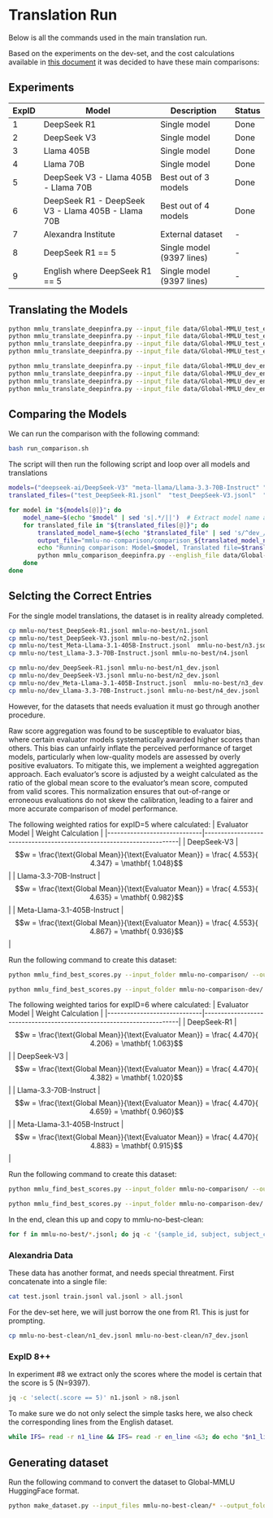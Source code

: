 # Translation Run
Below is all the commands used in the main translation run. 

Based on the experiments on the dev-set, and the cost calculations available in [this document](translation_experiment.md) it was decided to have these main comparisons:

## Experiments
| ExpID | Model                                                    | Description                                   | Status                     | 
|-------|----------------------------------------------------------|-----------------------------------------------|---------------------------------|
| 1     | DeepSeek R1                                              | Single model                                  | Done                            |
| 2     | DeepSeek V3                                              | Single model                                  | Done                            |
| 3     | Llama 405B                                               | Single model                                  | Done                            |
| 4     | Llama 70B                                                | Single model                                  | Done                            |
| 5     | DeepSeek V3 - Llama 405B - Llama 70B                     | Best out of 3 models                          | Done                            |
| 6     | DeepSeek R1 - DeepSeek V3 - Llama 405B - Llama 70B       | Best out of 4 models                          | Done                            |
| 7     | Alexandra Institute                                      | External dataset                              | -                               |
| 8     | DeepSeek R1 == 5                                         | Single model (9397 lines)                     | -                               |
| 9     | English where DeepSeek R1 == 5                           | Single model (9397 lines)                     | -                               |

## Translating the Models
```bash
python mmlu_translate_deepinfra.py --input_file data/Global-MMLU_test_en.jsonl --output_file mmlu-no/test_DeepSeek-R1.jsonl --template_file templates/bokmal_template.txt --model deepseek-ai/DeepSeek-R1
python mmlu_translate_deepinfra.py --input_file data/Global-MMLU_test_en.jsonl --output_file mmlu-no/test_DeepSeek-V3.jsonl --template_file templates/bokmal_template.txt --model deepseek-ai/DeepSeek-V3
python mmlu_translate_deepinfra.py --input_file data/Global-MMLU_test_en.jsonl --output_file mmlu-no/test_Meta-Llama-3.1-405B-Instruct.jsonl --template_file templates/bokmal_template.txt --model meta-llama/Meta-Llama-3.1-405B-Instruct
python mmlu_translate_deepinfra.py --input_file data/Global-MMLU_test_en.jsonl --output_file mmlu-no/test_Llama-3.3-70B-Instruct.jsonl --template_file templates/bokmal_template.txt --model meta-llama/Llama-3.3-70B-Instruct
```

```bash
python mmlu_translate_deepinfra.py --input_file data/Global-MMLU_dev_en.jsonl --output_file mmlu-no/dev_DeepSeek-R1.jsonl --template_file templates/bokmal_template.txt --model deepseek-ai/DeepSeek-R1
python mmlu_translate_deepinfra.py --input_file data/Global-MMLU_dev_en.jsonl --output_file mmlu-no/dev_DeepSeek-V3.jsonl --template_file templates/bokmal_template.txt --model deepseek-ai/DeepSeek-V3
python mmlu_translate_deepinfra.py --input_file data/Global-MMLU_dev_en.jsonl --output_file mmlu-no/dev_Meta-Llama-3.1-405B-Instruct.jsonl --template_file templates/bokmal_template.txt --model meta-llama/Meta-Llama-3.1-405B-Instruct
python mmlu_translate_deepinfra.py --input_file data/Global-MMLU_dev_en.jsonl --output_file mmlu-no/dev_Llama-3.3-70B-Instruct.jsonl --template_file templates/bokmal_template.txt --model meta-llama/Llama-3.3-70B-Instruct
```



## Comparing the Models
We can run the comparison with the following command:

```bash
bash run_comparison.sh
```

The script will then run the following script and loop over all models and translations

```bash
models=("deepseek-ai/DeepSeek-V3" "meta-llama/Llama-3.3-70B-Instruct" "meta-llama/Meta-Llama-3.1-405B-Instruct" "deepseek-ai/DeepSeek-R1")
translated_files=("test_DeepSeek-R1.jsonl"  "test_DeepSeek-V3.jsonl"  "test_Llama-3.3-70B-Instruct.jsonl"  "test_Meta-Llama-3.1-405B-Instruct.jsonl")

for model in "${models[@]}"; do
    model_name=$(echo "$model" | sed 's|.*/||')  # Extract model name after last "/"
    for translated_file in "${translated_files[@]}"; do
        translated_model_name=$(echo "$translated_file" | sed 's/^dev_//' | sed 's/\.jsonl$//')
        output_file="mmlu-no-comparison/comparison_${translated_model_name}_by_${model_name}.jsonl"
        echo "Running comparison: Model=$model, Translated file=$translated_file"
        python mmlu_comparison_deepinfra.py --english_file data/Global-MMLU_test_en.jsonl --norwegian_file mmlu-no/${translated_file} --output_file ${output_file} --model ${model}
    done
done
```

## Selcting the Correct Entries
For the single model translations, the dataset is in reality already completed. 

```bash
cp mmlu-no/test_DeepSeek-R1.jsonl mmlu-no-best/n1.jsonl
cp mmlu-no/test_DeepSeek-V3.jsonl mmlu-no-best/n2.jsonl
cp mmlu-no/test_Meta-Llama-3.1-405B-Instruct.jsonl  mmlu-no-best/n3.jsonl
cp mmlu-no/test_Llama-3.3-70B-Instruct.jsonl mmlu-no-best/n4.jsonl
```

```bash
cp mmlu-no/dev_DeepSeek-R1.jsonl mmlu-no-best/n1_dev.jsonl
cp mmlu-no/dev_DeepSeek-V3.jsonl mmlu-no-best/n2_dev.jsonl
cp mmlu-no/dev_Meta-Llama-3.1-405B-Instruct.jsonl  mmlu-no-best/n3_dev.jsonl
cp mmlu-no/dev_Llama-3.3-70B-Instruct.jsonl mmlu-no-best/n4_dev.jsonl
```

However, for the datasets that needs evaluation it must go through another procedure.

Raw score aggregation was found to be susceptible to evaluator bias, where certain evaluator models systematically awarded higher scores than others. This bias can unfairly inflate the perceived performance of target models, particularly when low-quality models are assessed by overly positive evaluators. To mitigate this, we implement a weighted aggregation approach. Each evaluator’s score is adjusted by a weight calculated as the ratio of the global mean score to the evaluator’s mean score, computed from valid scores. This normalization ensures that out-of-range or erroneous evaluations do not skew the calibration, leading to a fairer and more accurate comparison of model performance.

The following weighted ratios for expID=5 where calculated:
| Evaluator Model             | Weight Calculation                                                              |
|-----------------------------|----------------------------------------------------------------------|
| DeepSeek-V3                 | $$w = \frac{\text{Global Mean}}{\text{Evaluator Mean}} = \frac{ 4.553}{ 4.347} = \mathbf{ 1.048}$$ |
| Llama-3.3-70B-Instruct      | $$w = \frac{\text{Global Mean}}{\text{Evaluator Mean}} = \frac{ 4.553}{ 4.635} = \mathbf{ 0.982}$$ |
| Meta-Llama-3.1-405B-Instruct | $$w = \frac{\text{Global Mean}}{\text{Evaluator Mean}} = \frac{ 4.553}{ 4.867} = \mathbf{ 0.936}$$ |

Run the following command to create this dataset:
```bash
python mmlu_find_best_scores.py --input_folder mmlu-no-comparison/ --output_file mmlu-no-best/n5.jsonl --exclude_reasoning --exclude_smallmodels

python mmlu_find_best_scores.py --input_folder mmlu-no-comparison-dev/ --output_file mmlu-no-best/n5_dev.jsonl --exclude_reasoning --exclude_smallmodels
```



The following weighted tarios for expID=6 where calculated:
| Evaluator Model             | Weight Calculation                                                   |
|-----------------------------|----------------------------------------------------------------------|
| DeepSeek-R1                 | $$w = \frac{\text{Global Mean}}{\text{Evaluator Mean}} = \frac{ 4.470}{ 4.206} = \mathbf{ 1.063}$$ |
| DeepSeek-V3                 | $$w = \frac{\text{Global Mean}}{\text{Evaluator Mean}} = \frac{ 4.470}{ 4.382} = \mathbf{ 1.020}$$ |
| Llama-3.3-70B-Instruct      | $$w = \frac{\text{Global Mean}}{\text{Evaluator Mean}} = \frac{ 4.470}{ 4.659} = \mathbf{ 0.960}$$ |
| Meta-Llama-3.1-405B-Instruct | $$w = \frac{\text{Global Mean}}{\text{Evaluator Mean}} = \frac{ 4.470}{ 4.883} = \mathbf{ 0.915}$$ |

Run the following command to create this dataset:

```bash
python mmlu_find_best_scores.py --input_folder mmlu-no-comparison/ --output_file mmlu-no-best/n6.jsonl --exclude_smallmodels

python mmlu_find_best_scores.py --input_folder mmlu-no-comparison-dev/ --output_file mmlu-no-best/n6_dev.jsonl --exclude_smallmodels

```

In the end, clean this up and copy to mmlu-no-best-clean:
```bash
for f in mmlu-no-best/*.jsonl; do jq -c '{sample_id, subject, subject_category, question, option_a, option_b, option_c, option_d, answer, required_knowledge, time_sensitive, reference, culture, region, country, cultural_sensitivity_label, is_annotated}' "$f" > mmlu-no-best-clean/"$(basename "$f")"; done
```

### Alexandria Data
These data has another format, and needs special threatment. First concatenate into a single file:

```bash
cat test.jsonl train.jsonl val.jsonl > all.jsonl
```
For the dev-set here, we will just borrow the one from R1. This is just for prompting.

```bash
cp mmlu-no-best-clean/n1_dev.jsonl mmlu-no-best-clean/n7_dev.jsonl
```

### ExpID 8++
In experiment #8 we extract only the scores where the model is certain that the score is 5 (N=9397).

```bash
jq -c 'select(.score == 5)' n1.jsonl > n8.jsonl
```

To make sure we do not only select the simple tasks here, we also check the corresponding lines from the English dataset. 

```bash
while IFS= read -r n1_line && IFS= read -r en_line <&3; do echo "$n1_line" | jq -e 'select(.score==5)' > /dev/null && echo "$en_line"; done < n1.jsonl 3< en.jsonl > n9.jsonl
```



## Generating dataset
Run the following command to convert the dataset to Global-MMLU HuggingFace format.
```bash
python make_dataset.py --input_files mmlu-no-best-clean/* --output_folder path_to_dataset/
```
